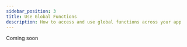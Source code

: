 ```yaml
---
sidebar_position: 3
title: Use Global Functions 
description: How to access and use global functions across your app 
---
```


Coming soon